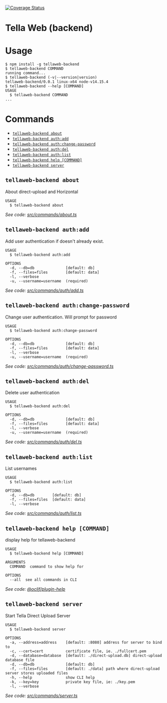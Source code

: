 [![Coverage Status](https://coveralls.io/repos/github/Horizontal-org/tellaweb-backend/badge.svg?branch=main)](https://coveralls.io/github/Horizontal-org/tellaweb-backend?branch=main)
# Tella Web (backend)

# Usage
<!-- usage -->
```sh-session
$ npm install -g tellaweb-backend
$ tellaweb-backend COMMAND
running command...
$ tellaweb-backend (-v|--version|version)
tellaweb-backend/0.0.1 linux-x64 node-v14.15.4
$ tellaweb-backend --help [COMMAND]
USAGE
  $ tellaweb-backend COMMAND
...
```
<!-- usagestop -->
# Commands
<!-- commands -->
* [`tellaweb-backend about`](#tellaweb-backend-about)
* [`tellaweb-backend auth:add`](#tellaweb-backend-authadd)
* [`tellaweb-backend auth:change-password`](#tellaweb-backend-authchange-password)
* [`tellaweb-backend auth:del`](#tellaweb-backend-authdel)
* [`tellaweb-backend auth:list`](#tellaweb-backend-authlist)
* [`tellaweb-backend help [COMMAND]`](#tellaweb-backend-help-command)
* [`tellaweb-backend server`](#tellaweb-backend-server)

## `tellaweb-backend about`

About direct-upload and Horizontal

```
USAGE
  $ tellaweb-backend about
```

_See code: [src/commands/about.ts](https://github.com/horizontal-org/tellaweb-backend/blob/v0.0.1/src/commands/about.ts)_

## `tellaweb-backend auth:add`

Add user authentication if doesn't already exist.

```
USAGE
  $ tellaweb-backend auth:add

OPTIONS
  -d, --db=db              [default: db]
  -f, --files=files        [default: data]
  -l, --verbose
  -u, --username=username  (required)
```

_See code: [src/commands/auth/add.ts](https://github.com/horizontal-org/tellaweb-backend/blob/v0.0.1/src/commands/auth/add.ts)_

## `tellaweb-backend auth:change-password`

Change user authentication. Will prompt for password

```
USAGE
  $ tellaweb-backend auth:change-password

OPTIONS
  -d, --db=db              [default: db]
  -f, --files=files        [default: data]
  -l, --verbose
  -u, --username=username  (required)
```

_See code: [src/commands/auth/change-password.ts](https://github.com/horizontal-org/tellaweb-backend/blob/v0.0.1/src/commands/auth/change-password.ts)_

## `tellaweb-backend auth:del`

Delete user authentication

```
USAGE
  $ tellaweb-backend auth:del

OPTIONS
  -d, --db=db              [default: db]
  -f, --files=files        [default: data]
  -l, --verbose
  -u, --username=username  (required)
```

_See code: [src/commands/auth/del.ts](https://github.com/horizontal-org/tellaweb-backend/blob/v0.0.1/src/commands/auth/del.ts)_

## `tellaweb-backend auth:list`

List usernames

```
USAGE
  $ tellaweb-backend auth:list

OPTIONS
  -d, --db=db        [default: db]
  -f, --files=files  [default: data]
  -l, --verbose
```

_See code: [src/commands/auth/list.ts](https://github.com/horizontal-org/tellaweb-backend/blob/v0.0.1/src/commands/auth/list.ts)_

## `tellaweb-backend help [COMMAND]`

display help for tellaweb-backend

```
USAGE
  $ tellaweb-backend help [COMMAND]

ARGUMENTS
  COMMAND  command to show help for

OPTIONS
  --all  see all commands in CLI
```

_See code: [@oclif/plugin-help](https://github.com/oclif/plugin-help/blob/v3.2.2/src/commands/help.ts)_

## `tellaweb-backend server`

Start Tella Direct Upload Server

```
USAGE
  $ tellaweb-backend server

OPTIONS
  -a, --address=address    [default: :8080] address for server to bind to
  -c, --cert=cert          certificate file, ie. ./fullcert.pem
  -d, --database=database  [default: ./direct-upload.db] direct-upload database file
  -d, --db=db              [default: db]
  -f, --files=files        [default: ./data] path where direct-upload server stores uploaded files
  -h, --help               show CLI help
  -k, --key=key            private key file, ie: ./key.pem
  -l, --verbose
```

_See code: [src/commands/server.ts](https://github.com/horizontal-org/tellaweb-backend/blob/v0.0.1/src/commands/server.ts)_
<!-- commandsstop -->
